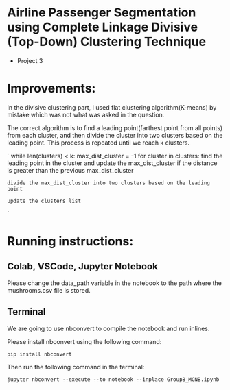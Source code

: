 # Airline Passenger Segmentation using Complete Linkage Divisive (Top-Down) Clustering Technique
* Project 3

# Improvements:
In the divisive clustering part, I used flat clustering algorithm(K-means) by mistake which was not what was asked in the question.

The correct algorithm is to find a leading point(farthest point from all points) from each cluster, and then divide the cluster into two clusters based on the leading point. This process is repeated until we reach k clusters.

`
while len(clusters) < k:
    max_dist_cluster = -1
    for cluster in clusters:
        find the leading point in the cluster and update the max_dist_cluster if the distance is greater than the previous max_dist_cluster

    divide the max_dist_cluster into two clusters based on the leading point

    update the clusters list
`

# Running instructions:

## Colab, VSCode, Jupyter Notebook

Please change the data_path variable in the notebook to the path where the mushrooms.csv file is stored.

## Terminal

We are going to use nbconvert to compile the notebook and run inlines. 

Please install nbconvert using the following command:

```
pip install nbconvert
```

Then run the following command in the terminal:

```
jupyter nbconvert --execute --to notebook --inplace Group8_MCNB.ipynb
```